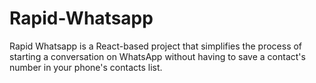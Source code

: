 # Rapid-Whatsapp
Rapid Whatsapp is a React-based project that simplifies the process of starting a conversation on WhatsApp without having to save a contact's number in your phone's contacts list.
